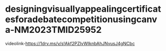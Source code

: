 # designingvisuallyappealingcertificatesforadebatecompetitionusingcanva-NM2023TMID25952
videolink-https://1drv.ms/v/s!Akf2PZIvWIknbAhJNvusJ4gNCbc
